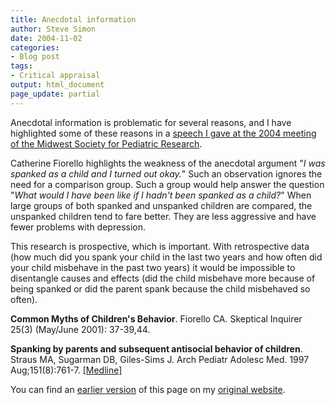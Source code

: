 ```yaml
---
title: Anecdotal information
author: Steve Simon
date: 2004-11-02
categories:
- Blog post
tags:
- Critical appraisal
output: html_document
page_update: partial
---
```

Anecdotal information is problematic for several reasons, and I have
highlighted some of these reasons in a [speech I gave at the 2004
meeting of the Midwest Society for Pediatric
Research](GoldStandard.html).

Catherine Fiorello highlights the weakness of the anecdotal argument
"*I was spanked as a child and I turned out okay.*" Such an
observation ignores the need for a comparison group. Such a group would
help answer the question "*What would I have been like if I hadn't
been spanked as a child?*" When large groups of both spanked and
unspanked children are compared, the unspanked children tend to fare
better. They are less aggressive and have fewer problems with
depression.

This research is prospective, which is important. With retrospective
data (how much did you spank your child in the last two years and how
often did your child misbehave in the past two years) it would be
impossible to disentangle causes and effects (did the child misbehave
more because of being spanked or did the parent spank because the child
misbehaved so often).

**Common Myths of Children's Behavior**. Fiorello CA. Skeptical
Inquirer 25(3) (May/June 2001): 37-39,44.

**Spanking by parents and subsequent antisocial behavior of children**.
Straus MA, Sugarman DB, Giles-Sims J. Arch Pediatr Adolesc Med. 1997
Aug;151(8):761-7.
[\[Medline\]](http://www.ncbi.nlm.nih.gov/entrez/query.fcgi?cmd=Retrieve&db=pubmed&dopt=Abstract&list_uids=9265876)

You can find an [earlier version][sim1] of this page on my [original website][sim2].

[sim1]: http://www.pmean.com/04/AnecdotalInformation.html
[sim2]: http://www.pmean.com/original_site.html
